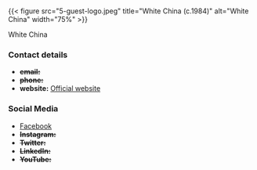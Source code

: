 #
{{< figure src="5-guest-logo.jpeg" title="White China (c.1984)" alt="White China" width="75%" >}}

White China

### Contact details

- ~~**email:**~~
- ~~**phone:**~~
- **website:** [Official website](https://www.white-china.com/)

### Social Media

- [Facebook](https://www.facebook.com/whitechinascotland)
- ~~**Instagram:**~~
- ~~**Twitter:**~~
- ~~**LinkedIn:**~~
- ~~**YouTube:**~~
